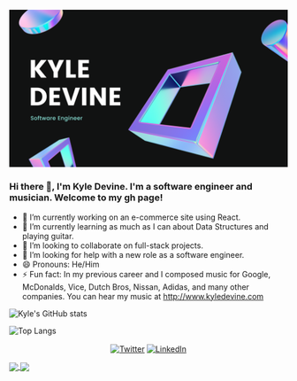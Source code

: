   ![Banner](https://github.com/devinenoise/devinenoise/blob/main/kyle%20devine%20(1).png)

### Hi there 👋, I'm Kyle Devine. I'm a software engineer and musician. Welcome to my gh page! <br>

- 🔭 I’m currently working on an e-commerce site using React.
- 🌱 I’m currently learning as much as I can about Data Structures and playing guitar.
- 👯 I’m looking to collaborate on full-stack projects.
- 🤔 I’m looking for help with a new role as a software engineer.
- 😄 Pronouns: He/Him
- ⚡ Fun fact: In my previous career and I composed music for Google, McDonalds, Vice, Dutch Bros, Nissan, Adidas, and many other companies.  You can hear my music at http://www.kyledevine.com


![Kyle's GitHub stats](https://github-readme-stats.vercel.app/api?username=devinenoise&show_icons=true&theme=tokyonight&count_private=true)

![Top Langs](https://github-readme-stats.vercel.app/api/top-langs/?username=devinenoise?theme=tokyonight&layout=compact)


<p align="center" style="margin-top: 1rem;" >
	<a href="https://twitter.com/kylewhocodes"><img src="https://img.shields.io/twitter/follow/kylewhocodes?label=Twitter&style=social" alt="Twitter"></a>
	<a href="https://www.linkedin.com/in/kyleadevine/"><img src="https://img.shields.io/badge/LinkedIn--_.svg?style=social&logo=linkedin" alt="LinkedIn"></a>
</p>




<a href="https://github.com/devinenoise/github-readme-stats">
  <img align="center" src="https://github-readme-stats.vercel.app/api/pin/?username=devinenoise&repo=github-readme-stats&show_icons=true&theme=tokyonight&count_private=true" />
</a>
<a href="https://github.com/devinenoise/convoychat">
  <img align="center" src="https://github-readme-stats.vercel.app/api/pin/?username=devinenoise&repo=convoychat" />
</a>
